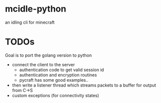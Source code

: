 # mcidle-python
an idling cli for minecraft

# TODOs

Goal is to port the golang version to python

- connect the client to the server
    - authentication code to get valid session id
    - authentication and encryption routines
    - pycraft has some good examples..
- then write a listener thread which streams packets to a buffer for output from C->S
- custom exceptions (for connectivity states)